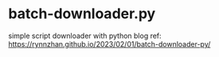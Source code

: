 # batch-downloader.py
simple script downloader with python
blog ref: https://rynnzhan.github.io/2023/02/01/batch-downloader-py/
